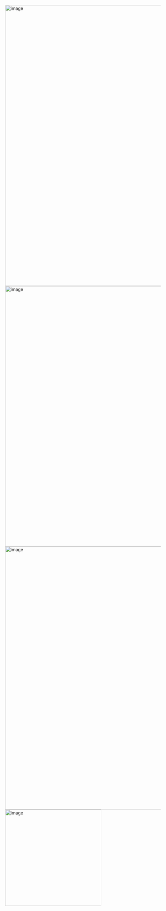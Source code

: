 <img width="907" alt="image" src="https://github.com/user-attachments/assets/d0c3c420-d10b-4a4f-b38e-03d33a56f678" />
<img width="840" alt="image" src="https://github.com/user-attachments/assets/a8fe364e-9201-4f96-8eee-862e68f21895" />
<img width="850" alt="image" src="https://github.com/user-attachments/assets/def405a1-982f-4146-82ab-1059d2d9e853" />
<img width="311" alt="image" src="https://github.com/user-attachments/assets/a179f332-7b58-48c1-b95b-280ce527aa58" />
